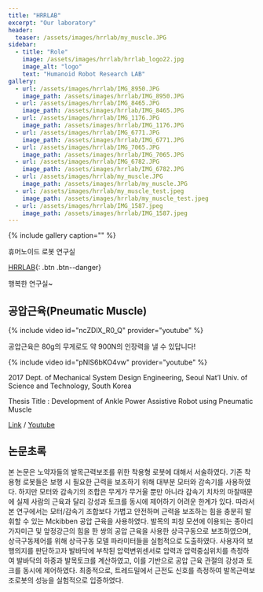 ```yaml
---
title: "HRRLAB"
excerpt: "Our laboratory"
header:
  teaser: /assets/images/hrrlab/my_muscle.JPG
sidebar:
  - title: "Role"
    image: /assets/images/hrrlab/hrrlab_logo22.jpg
    image_alt: "logo"
    text: "Humanoid Robot Research LAB"
gallery:
  - url: /assets/images/hrrlab/IMG_8950.JPG
    image_path: /assets/images/hrrlab/IMG_8950.JPG
  - url: /assets/images/hrrlab/IMG_8465.JPG
    image_path: /assets/images/hrrlab/IMG_8465.JPG
  - url: /assets/images/hrrlab/IMG_1176.JPG
    image_path: /assets/images/hrrlab/IMG_1176.JPG
  - url: /assets/images/hrrlab/IMG_6771.JPG
    image_path: /assets/images/hrrlab/IMG_6771.JPG
  - url: /assets/images/hrrlab/IMG_7065.JPG
    image_path: /assets/images/hrrlab/IMG_7065.JPG
  - url: /assets/images/hrrlab/IMG_6782.JPG
    image_path: /assets/images/hrrlab/IMG_6782.JPG
  - url: /assets/images/hrrlab/my_muscle.JPG
    image_path: /assets/images/hrrlab/my_muscle.JPG
  - url: /assets/images/hrrlab/my_muscle_test.jpeg
    image_path: /assets/images/hrrlab/my_muscle_test.jpeg
  - url: /assets/images/hrrlab/IMG_1587.jpeg
    image_path: /assets/images/hrrlab/IMG_1587.jpeg
---
```


{% include gallery caption="" %}

휴머노이드 로봇 연구실

[HRRLAB](http://www.hrrlab.com){: .btn .btn--danger}

행복한 연구실~

## 공압근육(Pneumatic Muscle)

{% include video id="ncZDlX_R0_Q" provider="youtube" %}

공압근육은 80g의 무게로도 약 900N의 인장력을 낼 수 있답니다!

{% include video id="pNlS6bKO4vw" provider="youtube" %}

2017 Dept. of Mechanical System Design Engineering, Seoul Nat’l Univ. of Science and Technology, South Korea

Thesis Title : Development of Ankle Power Assistive Robot using Pneumatic Muscle

[Link](https://doi.org/10.3795/KSME-A.2017.41.8.771) / [Youtube](https://www.youtube.com/watch?v=pNlS6bKO4vw)  

## 논문초록

본 논문은 노약자들의 발목근력보조를 위한 착용형 로봇에 대해서 서술하였다. 기존 착용형 로봇들은 보행 시 필요한 근력을 보조하기 위해 대부분 모터와 감속기를 사용하였다. 하지만 모터와 감속기의 조합은 무게가 무거울 뿐만 아니라 감속기 치차의 마찰때문에 실제 사람의 근육과 달리 강성과 토크를 동시에 제어하기 어려운 한계가 있다. 따라서 본 연구에서는 모터/감속기 조합보다 가볍고 안전하며 근력을 보조하는 힘을 충분히 발휘할 수 있는 Mckibben 공압 근육을 사용하였다. 발목의 피칭 모션에 이용되는 종아리 가자미근 및 앞정강근의 힘을 한 쌍의 공압 근육을 사용한 상극구동으로 보조하였으며, 상극구동제어를 위해 상극구동 모델 파라미터들을 실험적으로 도출하였다. 사용자의 보행의지를 판단하고자 발바닥에 부착된 압력변위센서로 압력과 압력중심위치를 측정하여 발바닥의 하중과 발목토크를 계산하였고, 이를 기반으로 공압 근육 관절의 강성과 토크를 동시에 제어하였다. 최종적으로, 트레드밀에서 근전도 신호를 측정하여 발목근력보조로봇의 성능을 실험적으로 입증하였다.
